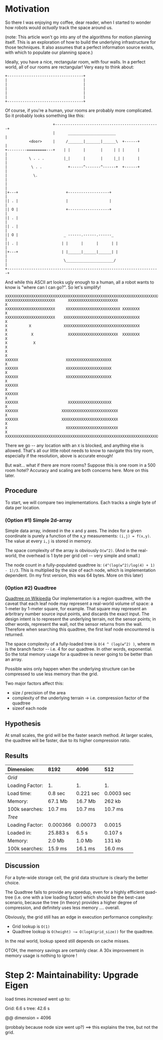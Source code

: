 # Motivation

So there I was enjoying my coffee, dear reader, when I started to wonder how robots would *actually* track the space around us.

(note: This article won't go into any of the algorithms for motion planning itself.  This is an exploration of how to build the underlying infrastructure for those techniques.  It also assumes that a perfect information source exists, with which to populate our planning space.)

Ideally, you have a nice, rectangular room, with four walls.  In a perfect world, all of our rooms are rectangular! Very easy to think about:

```
+-----------------------------------+
|                                   |
|                                   |
|                                   |
|                                   |
|                                   |
+-----------------------------------+
```

Of course, if you're a human, your rooms are probably more complicated.   So it probably looks something like this:

```
                      +------------------------------------------------+
                      |      ______________________                    |
           <door>     |     /_______|_______|______\  +------+         |
+---------=========---+    | |      |       |     | | |      |         |
|          \ . . .         |_|      |       |     |_| |      |         |
|           \ . .            +------^-------^------+  +------+         |
|            \.                                                        |
|                                                                      |
|+---+                      +-------------------+                      |
|| . |                      |                   |                      |
|| O |                      +-------------------+                      |
|| . |                                                                 |
|| . |                                                                 |
|| O |                     _ ------.------.------_                     |  
|| . |                    | |      |      |      | |                   |
|+---+                    | |______|______|______| |                   |
|                          \______________________/                    |
+----------------------------------------------------------------------+

````

And while this ASCII art looks ugly enough to a human, all a robot wants to know is "where can I can go?". So let's simplify!

```
XXXXXXXXXXXXXXXXXXXXXXXXXXXXXXXXXXXXXXXXXXXXXXXXXXXXXXXXXXXXXXXXXXXXXXXX
XXXXXXXXXXXXXXXXXXXXXXX      XXXXXXXXXXXXXXXXXXXXXXX                   X
XXXXXXXXXXXXXXXXXXXXXXX     XXXXXXXXXXXXXXXXXXXXXXXXX XXXXXXXX         X
XXXXXXXXXXXXXXXXXXXXXXX    XXXXXXXXXXXXXXXXXXXXXXXXXXXXXXXXXXX         X
X          X               XXXXXXXXXXXXXXXXXXXXXXXXXXXXXXXXXXX         X
X           X                XXXXXXXXXXXXXXXXXXXXXXX  XXXXXXXX         X
X            X                                                         X
X                                                                      X
XXXXXX                      XXXXXXXXXXXXXXXXXXXXX                      X
XXXXXX                      XXXXXXXXXXXXXXXXXXXXX                      X
XXXXXX                      XXXXXXXXXXXXXXXXXXXXX                      X
XXXXXX                                                                 X
XXXXXX                                                                 X
XXXXXX                       XXXXXXXXXXXXXXXXXXXX                      X
XXXXXX                    XXXXXXXXXXXXXXXXXXXXXXXXXX                   X
XXXXXX                    XXXXXXXXXXXXXXXXXXXXXXXXXX                   X
X                           XXXXXXXXXXXXXXXXXXXXXXXX                   X
XXXXXXXXXXXXXXXXXXXXXXXXXXXXXXXXXXXXXXXXXXXXXXXXXXXXXXXXXXXXXXXXXXXXXXXX
```

There we go -- any location with an `X` is blocked, and anything else is allowed.  That's all our little robot needs to know to navigate this tiny room, especially if the resolution, above is accurate enough!

But wait... what if there are more rooms? Suppose this is one room in a 500 room hotel?  Accuracy and scaling are both concerns here.  More on this later.

## Procedure

To start, we will compare two implementations.  Each tracks a single
byte of data per location.

### (Option #1) Simple 2d-array

Simple data array, indexed in the x and y axes.  The index for a given coordinate is purely a function of the x,y measurements:  `(i,j) = f(x,y)`.  The value at every `i,j` is stored in memory.

The space complexity of the array is obviously `O(w^2)`.     (And in the real-world, the overhead is 1 byte per grid cell -- very simple and small.)

The node count in a fully-populated quadtree is: `(4^(log(w^2)/log(4) + 1) - 1)/3`.  This is multiplied by the size of
each node, which is implementation dependent.  (In my first version, this was 64 bytes.  More on this later)


### (Option #2) Quadtree

[Quadtree on Wikipedia](https://en.wikipedia.org/wiki/Quadtree) 
Our implementation is a region quadtree, with the caveat that each leaf node may represent a real-world volume of space: a 1-meter by 1-meter square, for example.  That square may represent an arbritrary number source input points, and discards the exact input. The design intent is to represent the underlying terrain, not the sensor points; in other words, represent the wall, not the sensor returns from the wall.  Therefore when searching this quadtree, the first leaf node encountered is returned.

The space complexity of a fully-loaded tree is `O(4 ^ (log(w^2) )`, where m is the branch factor -- i.e. 4 for our quadtree.  In other
words, exponential.  So the total memory usage for a quadtree is never going to be better than an array.

Possible wins only happen when the underlying structure can be compressed to use less memory than the grid.

Two major factors affect this:
- size / precision of the area
- complexity of the underlying terrain -> i.e. compression factor of the quadtree
- sizeof each node

## Hypothesis

At small scales, the grid will be the faster search method.  At larger scales, the quadtree will be faster, due to its higher compression ratio.

## Results

| Dimension:     |    8192         |    4096           |     512          |
|:---------------|:----------------|:------------------|:-----------------|
|*Grid*          |
|Loading Factor: |       1.        |       1.          |       1.         |
|Load time:      |       0.8 sec   |       0.221 sec   |       0.0003 sec |
|Memory:         |      67.1 Mb    |      16.7 Mb      |     262 kb       |
|100k searches:  |      10.7 ms    |      10.7 ms      |      10.7 ms     |
| *Tree*         |                 |
|Loading Factor: |       0.000366  |       0.00073     |        0.0015    |
|Loaded in:      |      25.883 s   |       6.5 s       |        0.107 s   |
|Memory:         |       2.0 Mb    |       1.0 Mb      |      131 kb      |
|100k searches:  |      15.9 ms    |      16.1 ms      |       16.0 ms    |

## Discussion

For a byte-wide storage cell, the grid data structure is clearly the
better choice.

The Quadtree fails to provide any speedup, even for a highly efficient
quad-tree (i.e. one with a low loading factor) which should be the
best-case scenario, because the tree (in theory) provides a higher
degree of compression, and definitely uses less memory .... overall.

Obviously, the grid still has an edge in execution performance complexity:
- Grid lookup is `O(1)`
- Quadtree lookup is `O(height) ~= O(log4(grid_size))` for the quadtree.  

In the real world, lookup speed still depends on cache misses.

OTOH, the memory savings are certainly clear.  A 30x improvement in memory usage is nothing to ignore !


# Step 2: Maintainability:  Upgrade Eigen


load times *increased* went up to:

Grid: 6.6 s 
tree: 42.6 s 

@@ dimension = 4096

(probbaly because node size went up?) ==> this explains the tree, but not the grid.